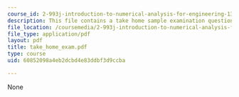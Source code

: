 ```yaml
---
course_id: 2-993j-introduction-to-numerical-analysis-for-engineering-13-002j-spring-2005
description: This file contains a take home sample examination questions.
file_location: /coursemedia/2-993j-introduction-to-numerical-analysis-for-engineering-13-002j-spring-2005/60852098a4eb2dcbd4e83ddbf3d9ccba_take_home_exam.pdf
file_type: application/pdf
layout: pdf
title: take_home_exam.pdf
type: course
uid: 60852098a4eb2dcbd4e83ddbf3d9ccba

---
```

None